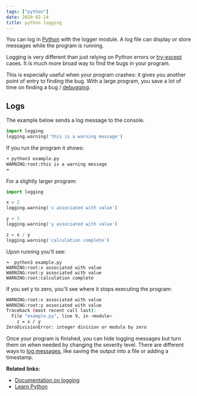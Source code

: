 ```yaml
---
tags: ["python"]
date: 2020-02-14
title: python logging
---
```

You can log in <a href="https://python.org">Python</a> with the logger module. A log file can display or store messages while the program is running.

Logging is very different than just relying on Python errors or <a href="https://pythonbasics.org/try-except/">try-except</a> cases. It is much more broad way to find the bugs in your program.

This is especially useful when your program crashes: it gives you another point of entry to finding the bug. With a large program, you save a lot of time on finding a bug / <a href="https://pythonspot.com/python-debugging/">debugging</a>. 

## Logs

The example below sends a log message to the console.

```python
import logging
logging.warning('this is a warning message')
```

If you run the program it shows:

```bash
➜ python3 example.py 
WARNING:root:this is a warning message
➜   
```

For a slightly larger program:

```python
import logging

x = 2
logging.warning('x associated with value')

y = 3
logging.warning('y associated with value')

z = x / y
logging.warning('calculation complete')
```

Upon running you'll see:

```
➜  python3 example.py 
WARNING:root:x associated with value
WARNING:root:y associated with value
WARNING:root:calculation complete
```

If you set y to zero, you'll see where it stops executing the program:

```bash
WARNING:root:x associated with value
WARNING:root:y associated with value
Traceback (most recent call last):
  File "example.py", line 9, in <module>
    z = x / y
ZeroDivisionError: integer division or modulo by zero
```

Once your program is finished, you can hide logging messages but turn them on when needed by changing the severity level. There are different ways to <a href="https://pythonspot.com/logging/">log messages</a>, like saving the output into a file or adding a timestamp.

**Related links:**
* <a href="https://docs.python.org/3.8/library/logging.html">Documentation on logging</a>
* <a href="https://pythonbasics.org/">Learn Python</a>

